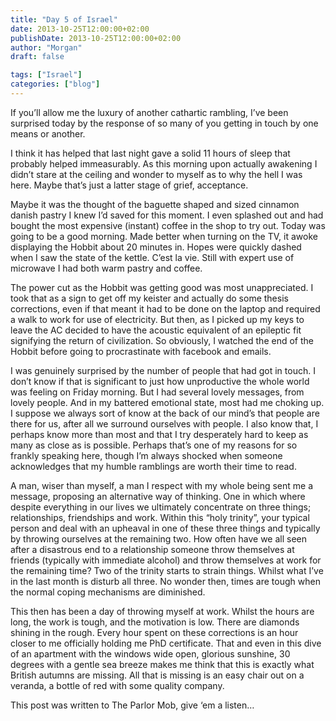 ```yaml
---
title: "Day 5 of Israel"
date: 2013-10-25T12:00:00+02:00
publishDate: 2013-10-25T12:00:00+02:00
author: "Morgan"
draft: false

tags: ["Israel"]
categories: ["blog"]
---
```


If you’ll allow me the luxury of another cathartic rambling, I’ve been surprised today by the response of so many of you getting in touch by one means or another.

I think it has helped that last night gave a solid 11 hours of sleep that probably helped immeasurably. As this morning upon actually awakening I didn’t stare at the ceiling and wonder to myself as to why the hell I was here. Maybe that’s just a latter stage of grief, acceptance.

Maybe it was the thought of the baguette shaped and sized cinnamon danish pastry I knew I’d saved for this moment. I even splashed out and had bought the most expensive (instant) coffee in the shop to try out. Today was going to be a good morning. Made better when turning on the TV, it awoke displaying the Hobbit about 20 minutes in. Hopes were quickly dashed when I saw the state of the kettle. C’est la vie. Still with expert use of microwave I had both warm pastry and coffee.

The power cut as the Hobbit was getting good was most unappreciated. I took that as a sign to get off my keister and actually do some thesis corrections, even if that meant it had to be done on the laptop and required a walk to work for use of electricity. But then, as I picked up my keys to leave the AC decided to have the acoustic equivalent of an epileptic fit signifying the return of civilization. So obviously, I watched the end of the Hobbit before going to procrastinate with facebook and emails.

I was genuinely surprised by the number of people that had got in touch. I don’t know if that is significant to just how unproductive the whole world was feeling on Friday morning. But I had several lovely messages, from lovely people. And in my battered emotional state, most had me choking up. I suppose we always sort of know at the back of our mind’s that people are there for us, after all we surround ourselves with people. I also know that, I perhaps know more than most and that I try desperately hard to keep as many as close as is possible. Perhaps that’s one of my reasons for so frankly speaking here, though I’m always shocked when someone acknowledges that my humble ramblings are worth their time to read.

A man, wiser than myself, a man I respect with my whole being sent me a message, proposing an alternative way of thinking. One in which where despite everything in our lives we ultimately concentrate on three things; relationships, friendships and work. Within this “holy trinity”, your typical person and deal with an upheaval in one of these three things and typically by throwing ourselves at the remaining two. How often have we all seen after a disastrous end to a relationship someone throw themselves at friends (typically with immediate alcohol) and throw themselves at work for the remaining time? Two of the trinity starts to strain things. Whilst what I’ve in the last month is disturb all three. No wonder then, times are tough when the normal coping mechanisms are diminished.

This then has been a day of throwing myself at work. Whilst the hours are long, the work is tough, and the motivation is low. There are diamonds shining in the rough. Every hour spent on these corrections is an hour closer to me officially holding me PhD certificate. That and even in this dive of an apartment with the windows wide open, glorious sunshine, 30 degrees with a gentle sea breeze makes me think that this is exactly what British autumns are missing. All that is missing is an easy chair out on a veranda, a bottle of red with some quality company.



This post was written to The Parlor Mob, give ‘em a listen…
